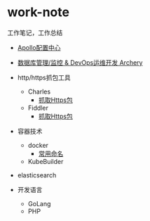 # work-note
工作笔记，工作总结



- [Apollo配置中心](apollo/教程.md)

- [数据库管理/监控 & DevOps运维开发 Archery](Archery/README.md)
- http/https抓包工具
  - Charles
    - [抓取Https包](Charles/抓取Https包.md)
  - Fiddler
    - [抓取Https包](Fiddler/抓取Https包.md)
- 容器技术
  - docker
    - [常用命名](docker/命令.md)
  - KubeBuilder
- elasticsearch
- 开发语言
  - GoLang
  - PHP


